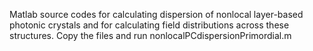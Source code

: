 Matlab source codes for calculating dispersion of nonlocal layer-based photonic crystals and for calculating field distributions across these structures. Copy the files and run nonlocalPCdispersionPrimordial.m
